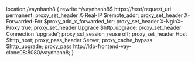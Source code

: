 location /vaynhanh8 {
    rewrite ^/vaynhanh8$ https://$host/$request_uri permanent;
    proxy_set_header X-Real-IP $remote_addr;
    proxy_set_header X-Forwarded-For $proxy_add_x_forwarded_for;
    proxy_set_header X-NginX-Proxy true;
    proxy_set_header Upgrade $http_upgrade;
    proxy_set_header Connection 'upgrade';
    proxy_ssl_session_reuse off;
    proxy_set_header Host $http_host;
    proxy_pass_header Server;
    proxy_cache_bypass $http_upgrade;
    proxy_pass http://ldp-frontend-vay-clone08:8080/vaynhanh8;
}
